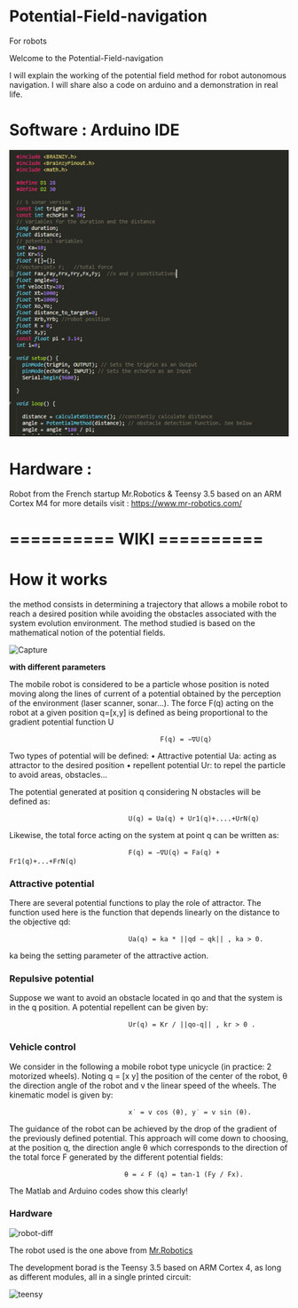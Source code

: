 # Potential-Field-navigation
For robots

Welcome to the Potential-Field-navigation

I will explain the working of the potential field method for robot autonomous navigation. I will share also a code on arduino and a demonstration in real life.

# Software : Arduino IDE

![Capture](https://github.com/UcefMountacer/Potential-Field-navigation/blob/master/ressources/cpp%20code.png?raw=true)

# Hardware :

Robot from the French startup Mr.Robotics & Teensy 3.5 based on an ARM Cortex M4
for more details visit : https://www.mr-robotics.com/


# **========== WIKI ==========**

# How it works

the method consists in determining a trajectory that allows a mobile robot to reach a desired position while avoiding the obstacles associated with the system evolution environment. The method studied is based on the mathematical notion of the potential fields.

![Capture](https://user-images.githubusercontent.com/47783157/67629056-d2e8ab80-f870-11e9-9902-eb4a0b7f24da.JPG)

**with different parameters**


The mobile robot is considered to be a particle whose position is noted moving along the lines of current of a potential obtained by the perception of the environment (laser scanner,
sonar...). The force F(q) acting on the robot at a given position q=[x,y] is defined as being proportional to the gradient
potential function U

                                          F(q) = −∇U(q)

Two types of potential will be defined:
• Attractive potential Ua: acting as attractor to the desired position
• repellent potential Ur: to repel the particle to avoid areas, obstacles...

The potential generated at position q considering N obstacles will be defined as:

                                  U(q) = Ua(q) + Ur1(q)+....+UrN(q)

Likewise, the total force acting on the system at point q can be written as:

                                  F(q) = −∇U(q) = Fa(q) + Fr1(q)+...+FrN(q)

### Attractive potential
There are several potential functions to play the role of attractor. The function used here is the function that depends linearly on the distance to the objective qd:

                                  Ua(q) = ka * ||qd − qk|| , ka > 0.

ka being the setting parameter of the attractive action.

### Repulsive potential
Suppose we want to avoid an obstacle located in qo and that the system is in the q position. A potential repellent can be given by:

                                  Ur(q) = Kr / ||qo-q|| , kr > 0 .

### Vehicle control
We consider in the following a mobile robot type unicycle (in practice: 2 motorized wheels). Noting q = [x y]
the position of the center of the robot, θ the direction angle of the robot and v the linear speed of the wheels.
The kinematic model is given by:

                                  x˙ = v cos (θ), y˙ = v sin (θ). 

The guidance of the robot can be achieved by the drop of the gradient of the previously defined potential. This approach will come down to choosing, at the position q, the direction angle θ which corresponds to the direction of the total force F generated by the different potential fields:

                                 θ = ∠ F (q) = tan-1 (Fy / Fx).

The Matlab and Arduino codes show this clearly!

### Hardware

![robot-diff](https://user-images.githubusercontent.com/47783157/67629048-92892d80-f870-11e9-9c5e-a378335a1d5d.png)

The robot used is the one above from [Mr.Robotics](https://www.mr-robotics.com/fr/)

The development borad is the Teensy 3.5 based on ARM Cortex 4, as long as different modules, all in a single printed circuit:

![teensy](https://user-images.githubusercontent.com/47783157/67629050-a2a10d00-f870-11e9-9d8c-9d39ec4d4a66.jpg)
